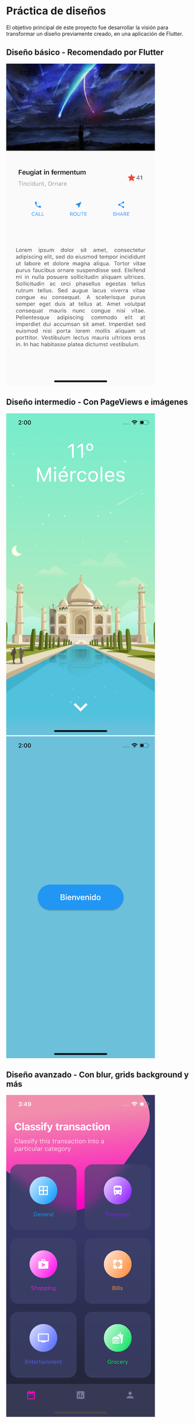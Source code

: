# Práctica de diseños

El objetivo principal de este proyecto fue desarrollar la visión para transformar un diseño previamente creado, en una aplicación de Flutter.

## Diseño básico - Recomendado por Flutter 
![demo](examples/basic.png)

## Diseño intermedio - Con PageViews e imágenes

![demo](examples/page_view_1.png)
![demo](examples/page_view_2.png)

## Diseño avanzado - Con blur, grids background y más
![demo](examples/adv_page.png)


